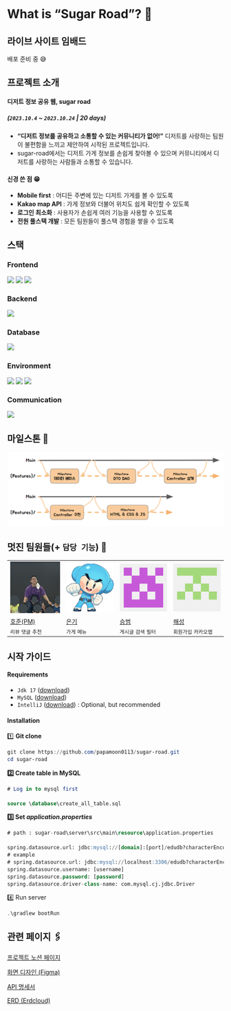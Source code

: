 # What is “Sugar Road”? 🍰

## 라이브 사이트 임배드

배포 준비 중 😅

## 프로젝트 소개
#### 디저트 정보 공유 웹, **sugar road**
##### (`2023.10.4` ~ `2023.10.24` | **20 days**)

- **“디저트 정보를 공유하고 소통할 수 있는 커뮤니티가 없어!”** 디저트를 사랑하는 팀원이 불편함을 느끼고 제안하여 시작된 프로젝트입니다.
- sugar-road에서는 디저트 가게 정보를 손쉽게 찾아볼 수 있으며 커뮤니티에서 디저트를 사랑하는 사람들과 소통할 수 있습니다.

#### 신경 쓴 점 😁

- **Mobile first** : 어디든 주변에 있는 디저트 가게를 볼 수 있도록
- **Kakao map API** : 가게 정보와 더불어 위치도 쉽게 확인할 수 있도록
- **로그인 최소화** : 사용자가 손쉽게 여러 기능을 사용할 수 있도록
- **전원 풀스택 개발** : 모든 팀원들이 풀스택 경험을 쌓을 수 있도록

## 스택

<h3>Frontend</h3>
<p>
    <img src="https://img.shields.io/badge/html5-E34F26?style=for-the-badge&logo=html5&logoColor=white">
    <img src="https://img.shields.io/badge/css3-1572B6?style=for-the-badge&logo=css3&logoColor=white">
    <img src="https://img.shields.io/badge/javascript-F7DF1E?style=for-the-badge&logo=javascript&logoColor=white">
</p>
<h3>Backend</h3>
<img src="https://img.shields.io/badge/spring boot-6DB33F?style=for-the-badge&logo=springboot&logoColor=white">
<h3>Database</h3>
<img src="https://img.shields.io/badge/mysql-4479A1?style=for-the-badge&logo=mysql&logoColor=white">
<h3>Environment</h3>
<p>
    <img src="https://img.shields.io/badge/git-F05032?style=for-the-badge&logo=git&logoColor=white" style = "display:inline">
    <img src="https://img.shields.io/badge/github-181717?style=for-the-badge&logo=github&logoColor=white">
    <img src="https://img.shields.io/badge/intellij idea-000000?style=for-the-badge&logo=intellijidea&logoColor=white">
</p>
<h3>Communication</h3>
<img src="https://img.shields.io/badge/notion-000000?style=for-the-badge&logo=notion&logoColor=white">

## 마일스톤 🚩

![Untitled](readme_images/Untitled%204.png)

## 멋진 팀원들(+ `담당 기능`) 👏
<table>
    <tbody>
        <tr>
            <td>
                <img src = "readme_images/Untitled.png" style = "width : 150px;">
            </td>
            <td>
                <img src = "readme_images/Untitled%201.png" style = "width : 150px;">
            </td>
            <td>
                <img src = "readme_images/Untitled%202.png" style = "width : 150px;">
            </td>
            <td>
                <img src = "readme_images/Untitled%203.png" style = "width : 150px;">
            </td>
        </tr>
        <tr>
            <td>
                    <a href = "https://github.com/papamoon0113">
                        호준(PM)
                    </a>
            </td>
            <td>
                    <a href = "https://github.com/Nohkii">
                        은기
                    </a>
            </td>
            <td>
                    <a href = "https://github.com/sonsbe">
                        승범
                    </a>
            </td>
            <td>
                    <a href = "https://github.com/undercover0072">
                        해성
                    </a>
            </td>
        </tr>
        <tr>
            <td>
                <code>리뷰</code> <code>댓글</code> <code>추천</code>
            </td>
            <td>
                 <code>가게</code> <code>메뉴</code>
            </td>
            <td>
                <code>게시글</code> <code>검색</code> <code>필터</code>
            </td>
            <td>
                <code>회원가입</code> <code>카카오맵</code>
            </td>
        </tr>
    </tbody>
</table>


## 시작 가이드

#### Requirements

- `Jdk 17` ([download](https://www.oracle.com/java/technologies/javase/jdk17-archive-downloads.html))
- `MySQL` ([download](https://dev.mysql.com/downloads/mysql/))
- `IntelliJ` ([download](https://www.jetbrains.com/idea/download/?section=windows)) : Optional, but recommended

#### Installation

1️⃣ **Git clone**

```powershell
git clone https://github.com/papamoon0113/sugar-road.git
cd sugar-road
```

**2️⃣ Create table in MySQL**

```sql
# Log in to mysql first

source \database\create_all_table.sql
```

**3️⃣ Set *application.properties***

```sql
# path : sugar-road\server\src\main\resource\application.properties

spring.datasource.url: jdbc:mysql://[domain]:[port]/edudb?characterEncoding=UTF-8
# example
# spring.datasource.url: jdbc:mysql://localhost:3306/edudb?characterEncoding=UTF-8
spring.datasource.username: [username]
spring.datasource.password: [password]
spring.datasource.driver-class-name: com.mysql.cj.jdbc.Driver
```

4️⃣ Run server

```powershell
.\gradlew bootRun
```

## 관련 페이지 🖇️

[프로젝트 노션 페이지](https://www.notion.so/Sugar-Road-FIN-c144f480774644fd9f3fc77a69fd64a9?pvs=21)

[화면 디자인 (Figma)](https://www.figma.com/file/HVqTOUkPAM1YAoE4M9P4Z3/Untitled?type=design&node-id=103%3A592&mode=design&t=yjsby6PwjLPMKlYf-1)

[API 명세서](https://www.notion.so/API-7b6b86210a2d48e294fca029d0554d5e?pvs=21)

[ERD (Erdcloud)](https://www.erdcloud.com/d/cp8ny2z3DuMq93LP8)
